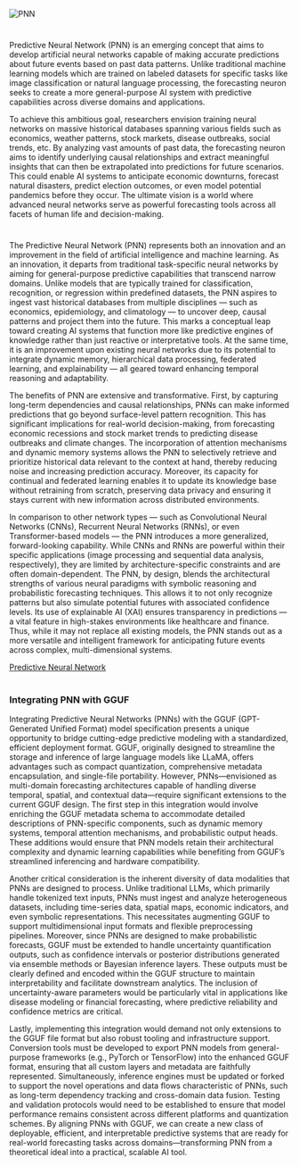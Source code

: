 ![PNN](https://github.com/user-attachments/assets/a84942a7-2d35-440f-a2da-4a2ea4ad7334)
#

Predictive Neural Network (PNN) is an emerging concept that aims to develop artificial neural networks capable of making accurate predictions about future events based on past data patterns. Unlike traditional machine learning models which are trained on labeled datasets for specific tasks like image classification or natural language processing, the forecasting neuron seeks to create a more general-purpose AI system with predictive capabilities across diverse domains and applications.

To achieve this ambitious goal, researchers envision training neural networks on massive historical databases spanning various fields such as economics, weather patterns, stock markets, disease outbreaks, social trends, etc. By analyzing vast amounts of past data, the forecasting neuron aims to identify underlying causal relationships and extract meaningful insights that can then be extrapolated into predictions for future scenarios. This could enable AI systems to anticipate economic downturns, forecast natural disasters, predict election outcomes, or even model potential pandemics before they occur. The ultimate vision is a world where advanced neural networks serve as powerful forecasting tools across all facets of human life and decision-making.

#

The Predictive Neural Network (PNN) represents both an innovation and an improvement in the field of artificial intelligence and machine learning. As an innovation, it departs from traditional task-specific neural networks by aiming for general-purpose predictive capabilities that transcend narrow domains. Unlike models that are typically trained for classification, recognition, or regression within predefined datasets, the PNN aspires to ingest vast historical databases from multiple disciplines — such as economics, epidemiology, and climatology — to uncover deep, causal patterns and project them into the future. This marks a conceptual leap toward creating AI systems that function more like predictive engines of knowledge rather than just reactive or interpretative tools. At the same time, it is an improvement upon existing neural networks due to its potential to integrate dynamic memory, hierarchical data processing, federated learning, and explainability — all geared toward enhancing temporal reasoning and adaptability.

The benefits of PNN are extensive and transformative. First, by capturing long-term dependencies and causal relationships, PNNs can make informed predictions that go beyond surface-level pattern recognition. This has significant implications for real-world decision-making, from forecasting economic recessions and stock market trends to predicting disease outbreaks and climate changes. The incorporation of attention mechanisms and dynamic memory systems allows the PNN to selectively retrieve and prioritize historical data relevant to the context at hand, thereby reducing noise and increasing prediction accuracy. Moreover, its capacity for continual and federated learning enables it to update its knowledge base without retraining from scratch, preserving data privacy and ensuring it stays current with new information across distributed environments.

In comparison to other network types — such as Convolutional Neural Networks (CNNs), Recurrent Neural Networks (RNNs), or even Transformer-based models — the PNN introduces a more generalized, forward-looking capability. While CNNs and RNNs are powerful within their specific applications (image processing and sequential data analysis, respectively), they are limited by architecture-specific constraints and are often domain-dependent. The PNN, by design, blends the architectural strengths of various neural paradigms with symbolic reasoning and probabilistic forecasting techniques. This allows it to not only recognize patterns but also simulate potential futures with associated confidence levels. Its use of explainable AI (XAI) ensures transparency in predictions — a vital feature in high-stakes environments like healthcare and finance. Thus, while it may not replace all existing models, the PNN stands out as a more versatile and intelligent framework for anticipating future events across complex, multi-dimensional systems.

[Predictive Neural Network](https://chatgpt.com/g/g-680bb7287ee8819184d8ab6a703947a5-predictive-neural-network-pnn)

#
### Integrating PNN with GGUF

Integrating Predictive Neural Networks (PNNs) with the GGUF (GPT-Generated Unified Format) model specification presents a unique opportunity to bridge cutting-edge predictive modeling with a standardized, efficient deployment format. GGUF, originally designed to streamline the storage and inference of large language models like LLaMA, offers advantages such as compact quantization, comprehensive metadata encapsulation, and single-file portability. However, PNNs—envisioned as multi-domain forecasting architectures capable of handling diverse temporal, spatial, and contextual data—require significant extensions to the current GGUF design. The first step in this integration would involve enriching the GGUF metadata schema to accommodate detailed descriptions of PNN-specific components, such as dynamic memory systems, temporal attention mechanisms, and probabilistic output heads. These additions would ensure that PNN models retain their architectural complexity and dynamic learning capabilities while benefiting from GGUF’s streamlined inferencing and hardware compatibility.

Another critical consideration is the inherent diversity of data modalities that PNNs are designed to process. Unlike traditional LLMs, which primarily handle tokenized text inputs, PNNs must ingest and analyze heterogeneous datasets, including time-series data, spatial maps, economic indicators, and even symbolic representations. This necessitates augmenting GGUF to support multidimensional input formats and flexible preprocessing pipelines. Moreover, since PNNs are designed to make probabilistic forecasts, GGUF must be extended to handle uncertainty quantification outputs, such as confidence intervals or posterior distributions generated via ensemble methods or Bayesian inference layers. These outputs must be clearly defined and encoded within the GGUF structure to maintain interpretability and facilitate downstream analytics. The inclusion of uncertainty-aware parameters would be particularly vital in applications like disease modeling or financial forecasting, where predictive reliability and confidence metrics are critical.

Lastly, implementing this integration would demand not only extensions to the GGUF file format but also robust tooling and infrastructure support. Conversion tools must be developed to export PNN models from general-purpose frameworks (e.g., PyTorch or TensorFlow) into the enhanced GGUF format, ensuring that all custom layers and metadata are faithfully represented. Simultaneously, inference engines must be updated or forked to support the novel operations and data flows characteristic of PNNs, such as long-term dependency tracking and cross-domain data fusion. Testing and validation protocols would need to be established to ensure that model performance remains consistent across different platforms and quantization schemes. By aligning PNNs with GGUF, we can create a new class of deployable, efficient, and interpretable predictive systems that are ready for real-world forecasting tasks across domains—transforming PNN from a theoretical ideal into a practical, scalable AI tool.

#
